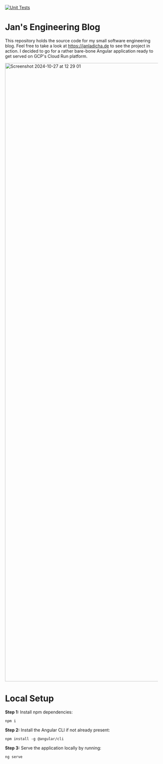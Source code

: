 [![Unit Tests](https://github.com/Jan20/blog/actions/workflows/unit-tests.yml/badge.svg?branch=main)](https://github.com/Jan20/blog/actions/workflows/unit-tests.yml)

# Jan's Engineering Blog

This repository holds the source code for my small software engineering blog. Feel free to take a look at https://janladicha.de to see the project in action. I decided to go for a rather bare-bone Angular application ready to get served on GCP's Cloud Run platform.

<img width="2032" alt="Screenshot 2024-10-27 at 12 29 01" src="https://github.com/user-attachments/assets/e738e7e6-128c-4106-b401-0a81ebefdf36">

# Local Setup

**Step 1:** Install npm dependencies:

```
npm i
```

**Step 2:** Install the Angular CLI if not already present:

```
npm install -g @angular/cli
```

**Step 3:** Serve the application locally by running:

```
ng serve
```
